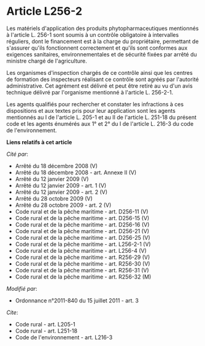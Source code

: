 # Article L256-2

Les matériels d'application des produits phytopharmaceutiques mentionnés à l'article L. 256-1 sont soumis à un contrôle
obligatoire à intervalles réguliers, dont le financement est à la charge du propriétaire, permettant de s'assurer qu'ils
fonctionnent correctement et qu'ils sont conformes aux exigences sanitaires, environnementales et de sécurité fixées par
arrêté du ministre chargé de l'agriculture. 

Les organismes d'inspection chargés de ce contrôle ainsi que les centres de formation des inspecteurs réalisant ce contrôle
sont agréés par l'autorité administrative. Cet agrément est délivré et peut être retiré au vu d'un avis technique délivré par
l'organisme mentionné à l'article L. 256-2-1. 

Les agents qualifiés pour rechercher et constater les infractions à ces dispositions et aux textes pris pour leur application
sont les agents mentionnés au I de l'article L. 205-1 et au II de l'article L. 251-18 du présent code et les agents énumérés
aux 1° et 2° du I de l'article L. 216-3 du code de l'environnement.

**Liens relatifs à cet article**

_Cité par_:

  - Arrêté du 18 décembre 2008 (V)
  - Arrêté du 18 décembre 2008 - art. Annexe II (V)
  - Arrêté du 12 janvier 2009 (V)
  - Arrêté du 12 janvier 2009 - art. 1 (V)
  - Arrêté du 12 janvier 2009 - art. 2 (V)
  - Arrêté du 28 octobre 2009 (V)
  - Arrêté du 28 octobre 2009 - art. 2 (V)
  - Code rural et de la pêche maritime - art. D256-11 (V)
  - Code rural et de la pêche maritime - art. D256-15 (V)
  - Code rural et de la pêche maritime - art. D256-16 (V)
  - Code rural et de la pêche maritime - art. D256-21 (V)
  - Code rural et de la pêche maritime - art. D256-25 (V)
  - Code rural et de la pêche maritime - art. L256-2-1 (V)
  - Code rural et de la pêche maritime - art. L256-4 (V)
  - Code rural et de la pêche maritime - art. R256-29 (V)
  - Code rural et de la pêche maritime - art. R256-30 (V)
  - Code rural et de la pêche maritime - art. R256-31 (V)
  - Code rural et de la pêche maritime - art. R256-32 (M)

_Modifié par_:

  - Ordonnance n°2011-840 du 15 juillet 2011 - art. 3

_Cite_:

  - Code rural - art. L205-1
  - Code rural - art. L251-18
  - Code de l'environnement - art. L216-3
